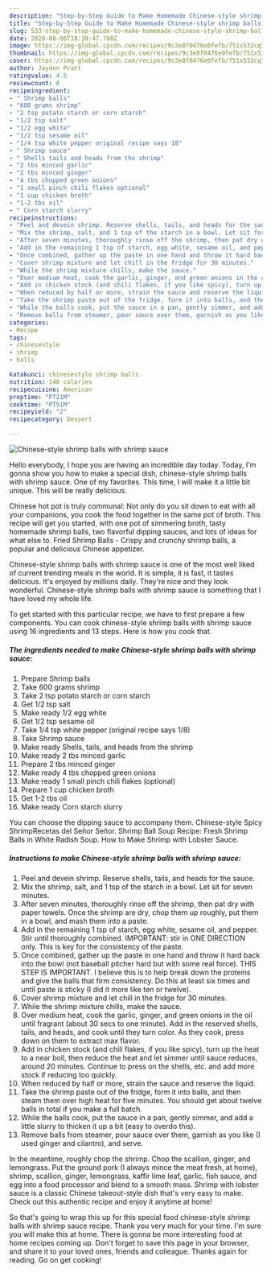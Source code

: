 ```yaml
---
description: "Step-by-Step Guide to Make Homemade Chinese-style shrimp balls with shrimp sauce"
title: "Step-by-Step Guide to Make Homemade Chinese-style shrimp balls with shrimp sauce"
slug: 533-step-by-step-guide-to-make-homemade-chinese-style-shrimp-balls-with-shrimp-sauce
date: 2020-08-06T18:38:47.780Z
image: https://img-global.cpcdn.com/recipes/9c3e8f0476e0fefb/751x532cq70/chinese-style-shrimp-balls-with-shrimp-sauce-recipe-main-photo.jpg
thumbnail: https://img-global.cpcdn.com/recipes/9c3e8f0476e0fefb/751x532cq70/chinese-style-shrimp-balls-with-shrimp-sauce-recipe-main-photo.jpg
cover: https://img-global.cpcdn.com/recipes/9c3e8f0476e0fefb/751x532cq70/chinese-style-shrimp-balls-with-shrimp-sauce-recipe-main-photo.jpg
author: Jayden Pratt
ratingvalue: 4.5
reviewcount: 8
recipeingredient:
- " Shrimp balls"
- "600 grams shrimp"
- "2 tsp potato starch or corn starch"
- "1/2 tsp salt"
- "1/2 egg white"
- "1/2 tsp sesame oil"
- "1/4 tsp white pepper original recipe says 18"
- " Shrimp sauce"
- " Shells tails and heads from the shrimp"
- "2 tbs minced garlic"
- "2 tbs minced ginger"
- "4 tbs chopped green onions"
- "1 small pinch chili flakes optional"
- "1 cup chicken broth"
- "1-2 tbs oil"
- " Corn starch slurry"
recipeinstructions:
- "Peel and devein shrimp. Reserve shells, tails, and heads for the sauce."
- "Mix the shrimp, salt, and 1 tsp of the starch in a bowl. Let sit for seven minutes."
- "After seven minutes, thoroughly rinse off the shrimp, then pat dry with paper towels. Once the shrimp are dry, chop them up roughly, put them in a bowl, and mash them into a paste."
- "Add in the remaining 1 tsp of starch, egg white, sesame oil, and pepper. Stir until thoroughly combined. IMPORTANT: stir in ONE DIRECTION only. This is key for the consistency of the paste."
- "Once combined, gather up the paste in one hand and throw it hard back into the bowl (not baseball pitcher hard but with some real force). THIS STEP IS IMPORTANT. I believe this is to help break down the proteins and give the balls that firm consistency. Do this at least six times and until paste is sticky (I did it more like ten or twelve)."
- "Cover shrimp mixture and let chill in the fridge for 30 minutes."
- "While the shrimp mixture chills, make the sauce."
- "Over medium heat, cook the garlic, ginger, and green onions in the oil until fragrant (about 30 secs to one minute). Add in the reserved shells, tails, and heads, and cook until they turn color. As they cook, press down on them to extract max flavor."
- "Add in chicken stock (and chili flakes, if you like spicy), turn up the heat to a near boil, then reduce the heat and let simmer until sauce reduces, around 20 minutes. Continue to press on the shells, etc. and add more stock if reducing too quickly."
- "When reduced by half or more, strain the sauce and reserve the liquid."
- "Take the shrimp paste out of the fridge, form it into balls, and then steam them over high heat for five minutes. You should get about twelve balls in total if you make a full batch."
- "While the balls cook, put the sauce in a pan, gently simmer, and add a little slurry to thicken it up a bit (easy to overdo this)."
- "Remove balls from steamer, pour sauce over them, garnish as you like (I used ginger and cilantro), and serve."
categories:
- Recipe
tags:
- chinesestyle
- shrimp
- balls

katakunci: chinesestyle shrimp balls 
nutrition: 146 calories
recipecuisine: American
preptime: "PT21M"
cooktime: "PT51M"
recipeyield: "2"
recipecategory: Dessert

---
```



![Chinese-style shrimp balls with shrimp sauce](https://img-global.cpcdn.com/recipes/9c3e8f0476e0fefb/751x532cq70/chinese-style-shrimp-balls-with-shrimp-sauce-recipe-main-photo.jpg)

Hello everybody, I hope you are having an incredible day today. Today, I'm gonna show you how to make a special dish, chinese-style shrimp balls with shrimp sauce. One of my favorites. This time, I will make it a little bit unique. This will be really delicious.

Chinese hot pot is truly communal: Not only do you sit down to eat with all your companions, you cook the food together in the same pot of broth. This recipe will get you started, with one pot of simmering broth, tasty homemade shrimp balls, two flavorful dipping sauces, and lots of ideas for what else to. Fried Shrimp Balls - Crispy and crunchy shrimp balls, a popular and delicious Chinese appetizer.

Chinese-style shrimp balls with shrimp sauce is one of the most well liked of current trending meals in the world. It is simple, it is fast, it tastes delicious. It's enjoyed by millions daily. They're nice and they look wonderful. Chinese-style shrimp balls with shrimp sauce is something that I have loved my whole life.


To get started with this particular recipe, we have to first prepare a few components. You can cook chinese-style shrimp balls with shrimp sauce using 16 ingredients and 13 steps. Here is how you cook that.

<!--inarticleads1-->

##### The ingredients needed to make Chinese-style shrimp balls with shrimp sauce:

1. Prepare  Shrimp balls
1. Take 600 grams shrimp
1. Take 2 tsp potato starch or corn starch
1. Get 1/2 tsp salt
1. Make ready 1/2 egg white
1. Get 1/2 tsp sesame oil
1. Take 1/4 tsp white pepper (original recipe says 1/8)
1. Take  Shrimp sauce
1. Make ready  Shells, tails, and heads from the shrimp
1. Make ready 2 tbs minced garlic
1. Prepare 2 tbs minced ginger
1. Make ready 4 tbs chopped green onions
1. Make ready 1 small pinch chili flakes (optional)
1. Prepare 1 cup chicken broth
1. Get 1-2 tbs oil
1. Make ready  Corn starch slurry


You can choose the dipping sauce to accompany them. Chinese-style Spicy ShrimpRecetas del Señor Señor. Shrimp Ball Soup Recipe: Fresh Shrimp Balls in White Radish Soup. How to Make Shrimp with Lobster Sauce. 

<!--inarticleads2-->

##### Instructions to make Chinese-style shrimp balls with shrimp sauce:

1. Peel and devein shrimp. Reserve shells, tails, and heads for the sauce.
1. Mix the shrimp, salt, and 1 tsp of the starch in a bowl. Let sit for seven minutes.
1. After seven minutes, thoroughly rinse off the shrimp, then pat dry with paper towels. Once the shrimp are dry, chop them up roughly, put them in a bowl, and mash them into a paste.
1. Add in the remaining 1 tsp of starch, egg white, sesame oil, and pepper. Stir until thoroughly combined. IMPORTANT: stir in ONE DIRECTION only. This is key for the consistency of the paste.
1. Once combined, gather up the paste in one hand and throw it hard back into the bowl (not baseball pitcher hard but with some real force). THIS STEP IS IMPORTANT. I believe this is to help break down the proteins and give the balls that firm consistency. Do this at least six times and until paste is sticky (I did it more like ten or twelve).
1. Cover shrimp mixture and let chill in the fridge for 30 minutes.
1. While the shrimp mixture chills, make the sauce.
1. Over medium heat, cook the garlic, ginger, and green onions in the oil until fragrant (about 30 secs to one minute). Add in the reserved shells, tails, and heads, and cook until they turn color. As they cook, press down on them to extract max flavor.
1. Add in chicken stock (and chili flakes, if you like spicy), turn up the heat to a near boil, then reduce the heat and let simmer until sauce reduces, around 20 minutes. Continue to press on the shells, etc. and add more stock if reducing too quickly.
1. When reduced by half or more, strain the sauce and reserve the liquid.
1. Take the shrimp paste out of the fridge, form it into balls, and then steam them over high heat for five minutes. You should get about twelve balls in total if you make a full batch.
1. While the balls cook, put the sauce in a pan, gently simmer, and add a little slurry to thicken it up a bit (easy to overdo this).
1. Remove balls from steamer, pour sauce over them, garnish as you like (I used ginger and cilantro), and serve.


In the meantime, roughly chop the shrimp. Chop the scallion, ginger, and lemongrass. Put the ground pork (I always mince the meat fresh, at home), shrimp, scallion, ginger, lemongrass, kaffir lime leaf, garlic, fish sauce, and egg into a food processor and blend to a smooth mass. Shrimp with lobster sauce is a classic Chinese takeout-style dish that&#39;s very easy to make. Check out this authentic recipe and enjoy it anytime at home! 

So that's going to wrap this up for this special food chinese-style shrimp balls with shrimp sauce recipe. Thank you very much for your time. I'm sure you will make this at home. There is gonna be more interesting food at home recipes coming up. Don't forget to save this page in your browser, and share it to your loved ones, friends and colleague. Thanks again for reading. Go on get cooking!
